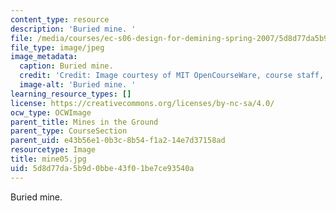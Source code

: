 ```yaml
---
content_type: resource
description: 'Buried mine. '
file: /media/courses/ec-s06-design-for-demining-spring-2007/5d8d77da5b9d0bbe43f01be7ce93540a_mine05.jpg
file_type: image/jpeg
image_metadata:
  caption: Buried mine.
  credit: 'Credit: Image courtesy of MIT OpenCourseWare, course staff, and students.'
  image-alt: 'Buried mine. '
learning_resource_types: []
license: https://creativecommons.org/licenses/by-nc-sa/4.0/
ocw_type: OCWImage
parent_title: Mines in the Ground
parent_type: CourseSection
parent_uid: e43b56e1-0b3c-8b54-f1a2-14e7d37158ad
resourcetype: Image
title: mine05.jpg
uid: 5d8d77da-5b9d-0bbe-43f0-1be7ce93540a
---
```

Buried mine. 